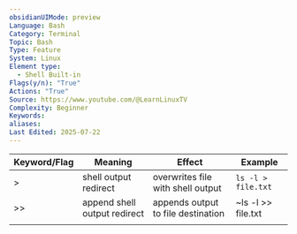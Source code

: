 ```yaml
---
obsidianUIMode: preview
Language: Bash
Category: Terminal
Topic: Bash
Type: Feature
System: Linux
Element type:
  - Shell Built-in
Flags(y/n): "True"
Actions: "True"
Source: https://www.youtube.com/@LearnLinuxTV
Complexity: Beginner
Keywords: 
aliases: 
Last Edited: 2025-07-22
---
```


| Keyword/Flag | Meaning                      | Effect                             | Example            |
| ------------ | ---------------------------- | ---------------------------------- | ------------------ |
| >            | shell output redirect        | overwrites file with shell output  | `ls -l > file.txt` |
| >>           | append shell output redirect | appends output to file destination | ~ls -l >> file.txt |
|              |                              |                                    |                    |
